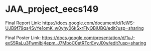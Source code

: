 # JAA_project_eecs149



Final Report Link:
https://docs.google.com/document/d/1eWS-UJB9f79qs4SvYe1omK_w0yhy06kSxrFIyQBiUBQ/edit?usp=sharing


Final Poster Link:
https://docs.google.com/presentation/d/1uJ-exS5RaLu3Fwmlbj4epm_J7MboC0etRTcrEvyJlXw/edit?usp=sharing
